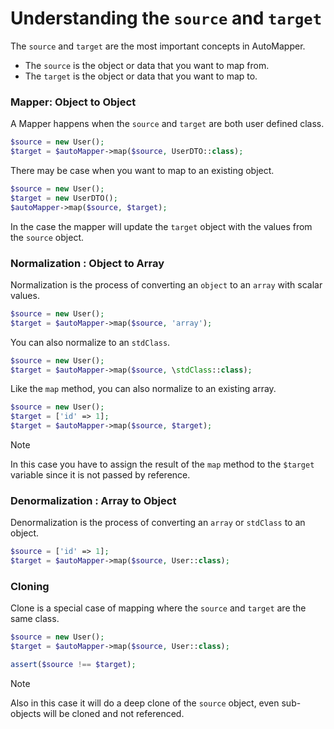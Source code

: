 # Understanding the `source` and `target`

The `source` and `target` are the most important concepts in AutoMapper.

 - The `source` is the object or data that you want to map from.
 - The `target` is the object or data that you want to map to.

### Mapper: Object to Object

A Mapper happens when the `source` and `target` are both user defined class.

```php
$source = new User();
$target = $autoMapper->map($source, UserDTO::class);
```

There may be case when you want to map to an existing object.

```php
$source = new User();
$target = new UserDTO();
$autoMapper->map($source, $target);
```

In the case the mapper will update the `target` object with the values from the `source` object.

### Normalization : Object to Array

Normalization is the process of converting an `object` to an `array` with scalar values.

```php
$source = new User();
$target = $autoMapper->map($source, 'array');
```

You can also normalize to an `stdClass`.

```php
$source = new User();
$target = $autoMapper->map($source, \stdClass::class);
```

Like the `map` method, you can also normalize to an existing array.

```php
$source = new User();
$target = ['id' => 1];
$target = $autoMapper->map($source, $target);
```

> [!NOTE]
> In this case you have to assign the result of the `map` method to the `$target` variable since it is not passed by reference.


### Denormalization : Array to Object

Denormalization is the process of converting an `array` or `stdClass` to an object.

```php
$source = ['id' => 1];
$target = $autoMapper->map($source, User::class);
```

### Cloning

Clone is a special case of mapping where the `source` and `target` are the same class.

```php
$source = new User();
$target = $autoMapper->map($source, User::class);

assert($source !== $target);
```

> [!NOTE]
> Also in this case it will do a deep clone of the `source` object, even sub-objects will be cloned and not referenced.

